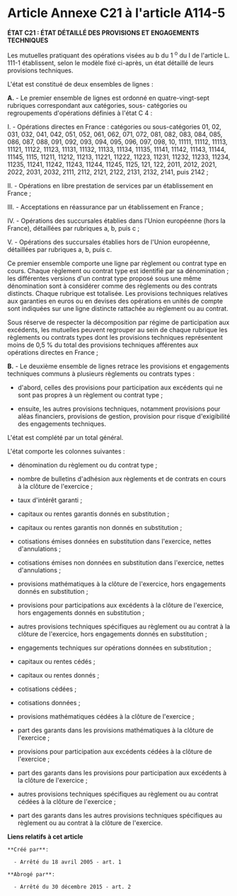 # Article Annexe C21 à l'article A114-5

**ÉTAT C21 : ÉTAT DÉTAILLÉ DES PROVISIONS ET ENGAGEMENTS TECHNIQUES**

Les mutuelles pratiquant des opérations visées au b du 1
  <sup>o</sup> du I de l'article L. 111-1 établissent, selon le modèle fixé ci-après, un état détaillé de leurs provisions
techniques.

L'état est constitué de deux ensembles de lignes :

**A.** - Le premier ensemble de lignes est ordonné en quatre-vingt-sept rubriques correspondant aux catégories, sous-
catégories ou regroupements d'opérations définies à l'état C 4 :

I. - Opérations directes en France : catégories ou sous-catégories 01, 02, 031, 032, 041, 042, 051, 052, 061, 062, 071, 072,
081, 082, 083, 084, 085, 086, 087, 088, 091, 092, 093, 094, 095, 096, 097, 098, 10, 11111, 11112, 11113, 11121, 11122, 11123,
11131, 11132, 11133, 11134, 11135, 11141, 11142, 11143, 11144, 11145, 1115, 11211, 11212, 11213, 11221, 11222, 11223, 11231,
11232, 11233, 11234, 11235, 11241, 11242, 11243, 11244, 11245, 1125, 121, 122, 2011, 2012, 2021, 2022, 2031, 2032, 2111,
2112, 2121, 2122, 2131, 2132, 2141, puis 2142 ;

II. - Opérations en libre prestation de services par un établissement en France ;

III. - Acceptations en réassurance par un établissement en France ;

IV. - Opérations des succursales établies dans l'Union européenne (hors la France), détaillées par rubriques a, b, puis c ;

V. - Opérations des succursales établies hors de l'Union européenne, détaillées par rubriques a, b, puis c.

Ce premier ensemble comporte une ligne par règlement ou contrat type en cours. Chaque règlement ou contrat type est identifié
par sa dénomination ; les différentes versions d'un contrat type proposé sous une même dénomination sont à considérer comme
des règlements ou des contrats distincts. Chaque rubrique est totalisée. Les provisions techniques relatives aux garanties en
euros ou en devises des opérations en unités de compte sont indiquées sur une ligne distincte rattachée au règlement ou au
contrat.

Sous réserve de respecter la décomposition par régime de participation aux excédents, les mutuelles peuvent regrouper au sein
de chaque rubrique les règlements ou contrats types dont les provisions techniques représentent moins de 0,5 % du total des
provisions techniques afférentes aux opérations directes en France ;

**B.** - Le deuxième ensemble de lignes retrace les provisions et engagements techniques communs à plusieurs règlements ou
contrats types :

- d'abord, celles des provisions pour participation aux excédents qui ne sont pas propres à un règlement ou contrat type ;

- ensuite, les autres provisions techniques, notamment provisions pour aléas financiers, provisions de gestion, provision
pour risque d'exigibilité des engagements techniques.

L'état est complété par un total général.

L'état comporte les colonnes suivantes :

- dénomination du règlement ou du contrat type ;

- nombre de bulletins d'adhésion aux règlements et de contrats en cours à la clôture de l'exercice ;

- taux d'intérêt garanti ;

- capitaux ou rentes garantis donnés en substitution ;

- capitaux ou rentes garantis non donnés en substitution ;

- cotisations émises données en substitution dans l'exercice, nettes d'annulations ;

- cotisations émises non données en substitution dans l'exercice, nettes d'annulations ;

- provisions mathématiques à la clôture de l'exercice, hors engagements donnés en substitution ;

- provisions pour participations aux excédents à la clôture de l'exercice, hors engagements donnés en substitution ;

- autres provisions techniques spécifiques au règlement ou au contrat à la clôture de l'exercice, hors engagements donnés en
substitution ;

- engagements techniques sur opérations données en substitution ;

- capitaux ou rentes cédés ;

- capitaux ou rentes donnés ;

- cotisations cédées ;

- cotisations données ;

- provisions mathématiques cédées à la clôture de l'exercice ;

- part des garants dans les provisions mathématiques à la clôture de l'exercice ;

- provisions pour participation aux excédents cédées à la clôture de l'exercice ;

- part des garants dans les provisions pour participation aux excédents à la clôture de l'exercice ;

- autres provisions techniques spécifiques au règlement ou au contrat cédées à la clôture de l'exercice ;

- part des garants dans les autres provisions techniques spécifiques au règlement ou au contrat à la clôture de l'exercice.

**Liens relatifs à cet article**

	**Créé par**:

	  - Arrêté du 18 avril 2005 - art. 1

	**Abrogé par**:

	  - Arrêté du 30 décembre 2015 - art. 2
